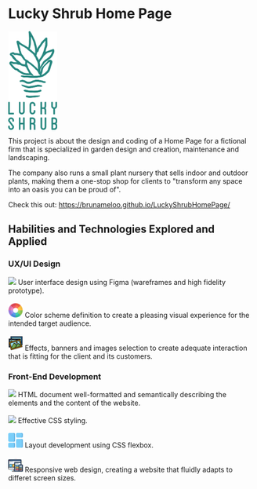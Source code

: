 # Lucky Shrub Home Page

<img src="https://github.com/brunameloo/LuckyShrubHomePage/blob/main/img/lucky%20shrub%20logo.png" width="100px" align="center">

This project is about the design and coding of a Home Page for a fictional firm that is specialized in garden design and creation, maintenance and landscaping.

The company also runs a small plant nursery that sells indoor and outdoor plants, making them a one-stop shop for clients to "transform any space into an oasis you can be proud of".

Check this out:
https://brunameloo.github.io/LuckyShrubHomePage/

## Habilities and Technologies Explored and Applied

### UX/UI Design

<div style="display: inline_block">
  <img src="https://cdn.jsdelivr.net/gh/devicons/devicon/icons/figma/figma-original.svg" width="30px"/>          
  User interface design using Figma (wareframes and high fidelity prototype).
</div>
<br>
<div style="display: inline_block">
  <img src="https://github.com/brunameloo/ReadMeIcons/blob/main/color%20palette.png" width="30px"/>          
  Color scheme definition to create a pleasing visual experience for the intended target audience.
</div>
<br>
<div style="display: inline_block">
  <img src="https://github.com/brunameloo/ReadMeIcons/blob/main/gallery.png" width="30px"/>          
  Effects, banners and images selection to create adequate interaction that is fitting for the client and its customers.
</div>

### Front-End Development

<div style="display: inline_block">  
  <img src="https://cdn.jsdelivr.net/gh/devicons/devicon/icons/html5/html5-original.svg" width="30px"/>                   
  HTML document well-formatted and semantically describing the elements and the content of the website.
</div>
<br>
<div style="display: inline_block">  
  <img src="https://cdn.jsdelivr.net/gh/devicons/devicon/icons/css3/css3-original.svg" width="30px"/>          
  Effective CSS styling.
</div>
<br>
<div style="display: inline_block">  
  <img src="https://github.com/brunameloo/ReadMeIcons/blob/main/layout.png" width="30px"/>          
  Layout development using CSS flexbox.
</div>
<br>
<div style="display: inline_block">  
  <img src="https://github.com/brunameloo/ReadMeIcons/blob/main/responsive%20design.png" width="30px"/>          
  Responsive web design, creating a website that fluidly adapts to differet screen sizes.
</div>
